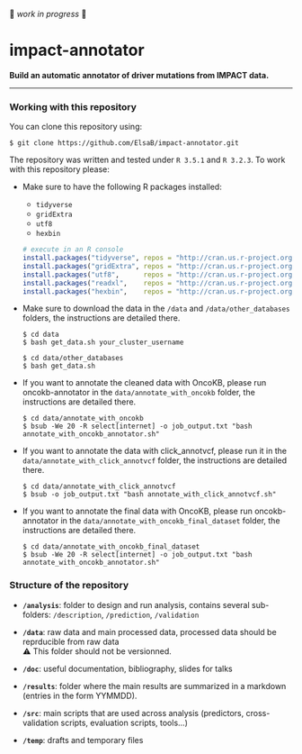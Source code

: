 :construction: *work in progress* :construction:

# impact-annotator

**Build an automatic annotator of driver mutations from IMPACT data.**

***

### Working with this repository
You can clone this repository using:
```shell
$ git clone https://github.com/ElsaB/impact-annotator.git
```

The repository was written and tested under `R 3.5.1` and `R 3.2.3`. To work with this repository please:

* Make sure to have the following R packages installed:
	* `tidyverse`
	* `gridExtra`
	* `utf8`
	* `hexbin`
    ```R
    # execute in an R console
    install.packages("tidyverse", repos = "http://cran.us.r-project.org")
    install.packages("gridExtra", repos = "http://cran.us.r-project.org")
    install.packages("utf8",      repos = "http://cran.us.r-project.org")
    install.packages("readxl",    repos = "http://cran.us.r-project.org")
    install.packages("hexbin",    repos = "http://cran.us.r-project.org")
    ```

* Make sure to download the data in the `/data` and `/data/other_databases` folders, the instructions are detailed there.
    ```shell
    $ cd data
    $ bash get_data.sh your_cluster_username
    ```
    ```shell
    $ cd data/other_databases
    $ bash get_data.sh
    ```

* If you want to annotate the cleaned data with OncoKB, please run oncokb-annotator in the `data/annotate_with_oncokb` folder, the instructions are detailed there.
    ```shell
    $ cd data/annotate_with_oncokb
    $ bsub -We 20 -R select[internet] -o job_output.txt "bash annotate_with_oncokb_annotator.sh"
    ```

* If you want to annotate the data with click_annotvcf, please run it in the `data/annotate_with_click_annotvcf` folder, the instructions are detailed there.
    ```shell
    $ cd data/annotate_with_click_annotvcf
    $ bsub -o job_output.txt "bash annotate_with_click_annotvcf.sh"
    ```

* If you want to annotate the final data with OncoKB, please run oncokb-annotator in the `data/annotate_with_oncokb_final_dataset` folder, the instructions are detailed there.
    ```shell
    $ cd data/annotate_with_oncokb_final_dataset
    $ bsub -We 20 -R select[internet] -o job_output.txt "bash annotate_with_oncokb_annotator.sh"
    ```

### Structure of the repository

* **`/analysis`**: folder to design and run analysis, contains several sub-folders: `/description`, `/prediction`, `/validation`

* **`/data`**: raw data and main processed data, processed data should be reprducible from raw data  
    :warning: This folder should not be versionned.

* **`/doc`**: useful documentation, bibliography, slides for talks

* **`/results`**: folder where the main results are summarized in a markdown (entries in the form YYMMDD).

* **`/src`**: main scripts that are used across analysis (predictors, cross-validation scripts, evaluation scripts, tools...)

* **`/temp`**: drafts and temporary files
